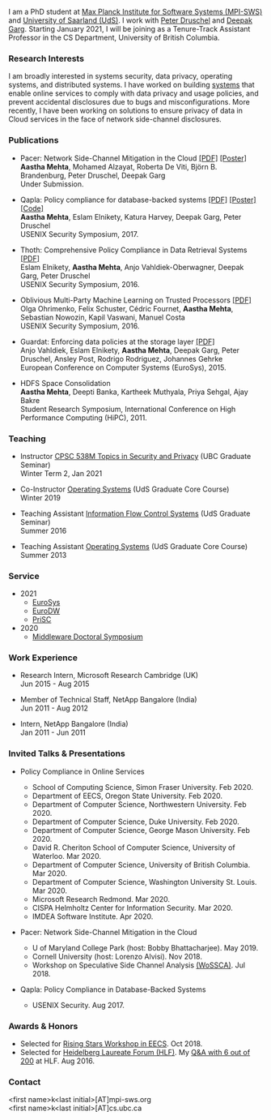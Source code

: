 <!-- ### Aastha Mehta -->

I am a PhD student at [Max Planck Institute for Software Systems (MPI-SWS)](http://www.mpi-sws.org/) and [University of Saarland (UdS)](http://cs.uni-saarland.de/). I work with [Peter Druschel](http://www.mpi-sws.org/~druschel/) and [Deepak Garg](http://www.mpi-sws.org/~dg/). Starting January 2021, I will be joining as a Tenure-Track Assistant Professor in the CS Department, University of British Columbia.

### Research Interests

I am broadly interested in systems security, data privacy, operating systems, and distributed systems. I have worked on building [systems](http://thoth.mpi-sws.org/) that enable online services to comply with data privacy and usage policies, and prevent accidental disclosures due to bugs and misconfigurations. More recently, I have been working on solutions to ensure privacy of data in Cloud services in the face of network side-channel disclosures.

### Publications
- Pacer: Network Side-Channel Mitigation in the Cloud [\[PDF\]](https://arxiv.org/pdf/1908.11568.pdf) [\[Poster\]](https://people.mpi-sws.org/~aasthakm/files/pacer_poster.pdf)<br>
**Aastha Mehta**, Mohamed Alzayat, Roberta De Viti, Björn B. Brandenburg, Peter Druschel, Deepak Garg<br>
Under Submission.

- Qapla: Policy compliance for database-backed systems [\[PDF\]](https://www.mpi-sws.org/~aasthakm/files/qapla.pdf) [\[Poster\]](https://www.mpi-sws.org/~aasthakm/files/qapla_poster.pdf) [\[Code\]](https://github.com/aasthakm/qapla)<br>
**Aastha Mehta**, Eslam Elnikety, Katura Harvey, Deepak Garg, Peter Druschel<br>
USENIX Security Symposium, 2017.

- Thoth: Comprehensive Policy Compliance in Data Retrieval Systems [\[PDF\]](http://www.mpi-sws.org/~elnikety/Eslam_Elnikety_Web_Page_files/sec16_paper_elnikety.pdf)<br>
Eslam Elnikety, **Aastha Mehta**, Anjo Vahldiek-Oberwagner, Deepak Garg, Peter Druschel<br>
USENIX Security Symposium, 2016.

- Oblivious Multi-Party Machine Learning on Trusted Processors [\[PDF\]](https://www.usenix.org/system/files/conference/usenixsecurity16/sec16_paper_ohrimenko.pdf)<br>
Olga Ohrimenko, Felix Schuster, Cédric Fournet, **Aastha Mehta**, Sebastian Nowozin, Kapil Vaswani, Manuel Costa<br>
USENIX Security Symposium, 2016.

- Guardat: Enforcing data policies at the storage layer [\[PDF\]](http://www.mpi-sws.org/~aasthakm/files/eurosys15-guardat.pdf)<br>
Anjo Vahldiek, Eslam Elnikety, **Aastha Mehta**, Deepak Garg, Peter Druschel, Ansley Post, Rodrigo Rodriguez, Johannes Gehrke<br>
European Conference on Computer Systems (EuroSys), 2015.

- HDFS Space Consolidation<br>
**Aastha Mehta**, Deepti Banka, Kartheek Muthyala, Priya Sehgal, Ajay Bakre<br>
Student Research Symposium, International Conference on High Performance Computing (HiPC), 2011.

### Teaching
- Instructor [CPSC 538M Topics in Security and Privacy](https://www.mpi-sws.org/~aasthakm/courses/cpsc538m.html) (UBC Graduate Seminar)<br>
Winter Term 2, Jan 2021

- Co-Instructor [Operating Systems](https://courses.mpi-sws.org/os-ws19/) (UdS Graduate Core Course)<br>
Winter 2019

- Teaching Assistant [Information Flow Control Systems](https://people.mpi-sws.org/~dg/teaching/ifcs2016/ifcs2016.html) (UdS Graduate Seminar)<br>
Summer 2016

- Teaching Assistant [Operating Systems](http://courses.mpi-sws.org/os-ss13/) (UdS Graduate Core Course)<br>
Summer 2013

### Service
- 2021
  - [EuroSys](https://2021.eurosys.org/)
  - [EuroDW](https://2021.eurosys.org/workshops.html#workshops)
  - [PriSC](https://popl21.sigplan.org/home/prisc-2021)
- 2020
  - [Middleware Doctoral Symposium](https://2020.middleware-conference.org/call-for-doctoral-symposium.html)

### Work Experience
- Research Intern, Microsoft Research Cambridge (UK)<br>
Jun 2015 - Aug 2015


- Member of Technical Staff, NetApp Bangalore (India)<br>
Jun 2011 - Aug 2012

- Intern, NetApp Bangalore (India)<br>
Jan 2011 - Jun 2011

### Invited Talks & Presentations
- Policy Compliance in Online Services
  - School of Computing Science, Simon Fraser University. Feb 2020.
  - Department of EECS, Oregon State University. Feb 2020.
  - Department of Computer Science, Northwestern University. Feb 2020.
  - Department of Computer Science, Duke University. Feb 2020.
  - Department of Computer Science, George Mason University. Feb 2020.
  - David R. Cheriton School of Computer Science, University of Waterloo. Mar 2020.
  - Department of Computer Science, University of British Columbia. Mar 2020.
  - Department of Computer Science, Washington University St. Louis. Mar 2020.
  - Microsoft Research Redmond. Mar 2020.
  - CISPA Helmholtz Center for Information Security. Mar 2020.
  - IMDEA Software Institute. Apr 2020.
  
- Pacer: Network Side-Channel Mitigation in the Cloud
  - U of Maryland College Park (host: Bobby Bhattacharjee). May 2019.
  - Cornell University (host: Lorenzo Alvisi). Nov 2018.
  - Workshop on Speculative Side Channel Analysis [(WoSSCA)](https://conf.researchr.org/track/wossca-2018/wossca-2018-papers#program). Jul 2018.
  
- Qapla: Policy Compliance in Database-Backed Systems
  - USENIX Security. Aug 2017.


### Awards & Honors
- Selected for [Rising Stars Workshop in EECS](https://risingstars18-eecs.mit.edu/). Oct 2018.
- Selected for [Heidelberg Laureate Forum (HLF)](https://www.heidelberg-laureate-forum.org/event_2016/). My [Q&A with 6 out of 200](https://scilogs.spektrum.de/hlf/2499-2/) at HLF. Aug 2016.

### Contact
\<first name\>k\<last initial\>[AT]mpi-sws.org<br>
\<first name\>k\<last initial\>[AT]cs.ubc.ca

